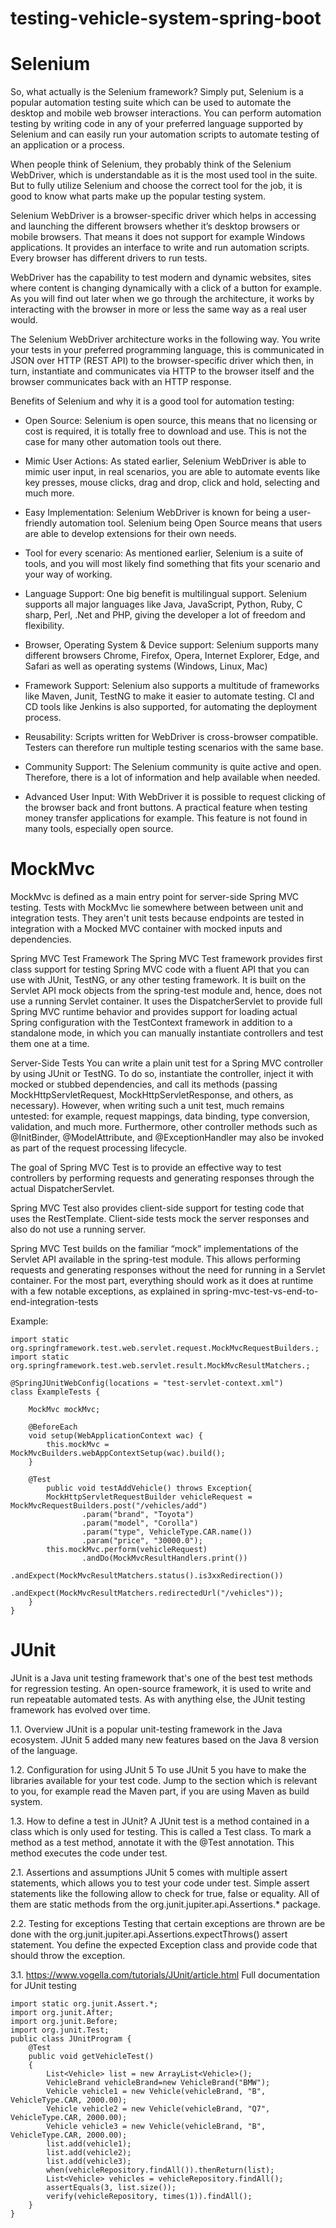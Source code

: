 # testing-vehicle-system-spring-boot

# Selenium

So, what actually is the Selenium framework? Simply put, Selenium is a popular automation testing suite which can be used to automate the desktop and mobile web browser interactions. You can perform automation testing by writing code in any of your preferred language supported by Selenium and can easily run your automation scripts to automate testing of an application or a process.

When people think of Selenium, they probably think of the Selenium WebDriver, which is understandable as it is the most used tool in the suite. But to fully utilize Selenium and choose the correct tool for the job, it is good to know what parts make up the popular testing system.

Selenium WebDriver is a browser-specific driver which helps in accessing and launching the different browsers whether it’s desktop browsers or mobile browsers. That means it does not support for example Windows applications. It provides an interface to write and run automation scripts. Every browser has different drivers to run tests.

WebDriver has the capability to test modern and dynamic websites, sites where content is changing dynamically with a click of a button for example. As you will find out later when we go through the architecture, it works by interacting with the browser in more or less the same way as a real user would.

The Selenium WebDriver architecture works in the following way. You write your tests in your preferred programming language, this is communicated in JSON over HTTP (REST API) to the browser-specific driver which then, in turn, instantiate and communicates via HTTP to the browser itself and the browser communicates back with an HTTP response.

Benefits of Selenium and why it is a good tool for automation testing:

- Open Source: Selenium is open source, this means that no licensing or cost is required, it is totally free to download and use. This is not the case for many other automation tools out there.

- Mimic User Actions: As stated earlier, Selenium WebDriver is able to mimic user input, in real scenarios, you are able to automate events like key presses, mouse clicks, drag and drop, click and hold, selecting and much more.

- Easy Implementation: Selenium WebDriver is known for being a user-friendly automation tool. Selenium being Open Source means that users are able to develop extensions for their own needs.

- Tool for every scenario: As mentioned earlier, Selenium is a suite of tools, and you will most likely find something that fits your scenario and your way of working.

- Language Support: One big benefit is multilingual support. Selenium supports all major languages like Java, JavaScript, Python, Ruby, C sharp, Perl, .Net and PHP, giving the developer a lot of freedom and flexibility.

- Browser, Operating System & Device support: Selenium supports many different browsers Chrome, Firefox, Opera, Internet Explorer, Edge, and Safari as well as operating systems (Windows, Linux, Mac)

- Framework Support: Selenium also supports a multitude of frameworks like Maven, Junit, TestNG to make it easier to automate testing. CI and CD tools like Jenkins is also supported, for automating the deployment process.

- Reusability: Scripts written for WebDriver is cross-browser compatible. Testers can therefore run multiple testing scenarios with the same base.

- Community Support: The Selenium community is quite active and open. Therefore, there is a lot of information and help available when needed.

- Advanced User Input: With WebDriver it is possible to request clicking of the browser back and front buttons. A practical feature when testing money        transfer applications for example. This feature is not found in many tools, especially open source.

# MockMvc

MockMvc is defined as a main entry point for server-side Spring MVC testing. Tests with MockMvc lie somewhere between between unit and integration tests. They aren't unit tests because endpoints are tested in integration with a Mocked MVC container with mocked inputs and dependencies.

Spring MVC Test Framework
The Spring MVC Test framework provides first class support for testing Spring MVC code with a fluent API that you can use with JUnit, TestNG, or any other testing framework. It is built on the Servlet API mock objects from the spring-test module and, hence, does not use a running Servlet container. It uses the DispatcherServlet to provide full Spring MVC runtime behavior and provides support for loading actual Spring configuration with the TestContext framework in addition to a standalone mode, in which you can manually instantiate controllers and test them one at a time.

Server-Side Tests
You can write a plain unit test for a Spring MVC controller by using JUnit or TestNG. To do so, instantiate the controller, inject it with mocked or stubbed dependencies, and call its methods (passing MockHttpServletRequest, MockHttpServletResponse, and others, as necessary). However, when writing such a unit test, much remains untested: for example, request mappings, data binding, type conversion, validation, and much more. Furthermore, other controller methods such as @InitBinder, @ModelAttribute, and @ExceptionHandler may also be invoked as part of the request processing lifecycle.

The goal of Spring MVC Test is to provide an effective way to test controllers by performing requests and generating responses through the actual DispatcherServlet.

Spring MVC Test also provides client-side support for testing code that uses the RestTemplate. Client-side tests mock the server responses and also do not use a running server.

Spring MVC Test builds on the familiar “mock” implementations of the Servlet API available in the spring-test module. This allows performing requests and generating responses without the need for running in a Servlet container. For the most part, everything should work as it does at runtime with a few notable exceptions, as explained in spring-mvc-test-vs-end-to-end-integration-tests

Example: 
```
import static org.springframework.test.web.servlet.request.MockMvcRequestBuilders.;
import static org.springframework.test.web.servlet.result.MockMvcResultMatchers.;

@SpringJUnitWebConfig(locations = "test-servlet-context.xml")
class ExampleTests {

	MockMvc mockMvc;

	@BeforeEach
	void setup(WebApplicationContext wac) {
		this.mockMvc = MockMvcBuilders.webAppContextSetup(wac).build();
	}

	@Test
    	public void testAddVehicle() throws Exception{
        MockHttpServletRequestBuilder vehicleRequest = MockMvcRequestBuilders.post("/vehicles/add")
                .param("brand", "Toyota")
                .param("model", "Corolla")
                .param("type", VehicleType.CAR.name())
                .param("price", "30000.0");
        this.mockMvc.perform(vehicleRequest)
                .andDo(MockMvcResultHandlers.print())
                .andExpect(MockMvcResultMatchers.status().is3xxRedirection())
                .andExpect(MockMvcResultMatchers.redirectedUrl("/vehicles"));
    }
}
```

# JUnit

JUnit is a Java unit testing framework that's one of the best test methods for regression testing. An open-source framework, it is used to write and run repeatable automated tests. As with anything else, the JUnit testing framework has evolved over time.

1.1. Overview
JUnit is a popular unit-testing framework in the Java ecosystem. JUnit 5 added many new features based on the Java 8 version of the language.

1.2. Configuration for using JUnit 5
To use JUnit 5 you have to make the libraries available for your test code. Jump to the section which is relevant to you, for example read the Maven part, if you are using Maven as build system.

1.3. How to define a test in JUnit?
A JUnit test is a method contained in a class which is only used for testing. This is called a Test class. To mark a method as a test method, annotate it with the @Test annotation. This method executes the code under test.

2.1. Assertions and assumptions
JUnit 5 comes with multiple assert statements, which allows you to test your code under test. Simple assert statements like the following allow to check for true, false or equality. All of them are static methods from the org.junit.jupiter.api.Assertions.* package.

2.2. Testing for exceptions
Testing that certain exceptions are thrown are be done with the org.junit.jupiter.api.Assertions.expectThrows() assert statement. You define the expected Exception class and provide code that should throw the exception.

3.1. https://www.vogella.com/tutorials/JUnit/article.html Full documentation for JUnit testing

```
import static org.junit.Assert.*;
import org.junit.After;
import org.junit.Before;
import org.junit.Test;
public class JUnitProgram {
    @Test
    public void getVehicleTest()
    {
        List<Vehicle> list = new ArrayList<Vehicle>();
        VehicleBrand vehicleBrand=new VehicleBrand("BMW");
        Vehicle vehicle1 = new Vehicle(vehicleBrand, "B", VehicleType.CAR, 2000.00);
        Vehicle vehicle2 = new Vehicle(vehicleBrand, "Q7", VehicleType.CAR, 2000.00);
        Vehicle vehicle3 = new Vehicle(vehicleBrand, "B", VehicleType.CAR, 2000.00);
        list.add(vehicle1);
        list.add(vehicle2);
        list.add(vehicle3);
        when(vehicleRepository.findAll()).thenReturn(list);
        List<Vehicle> vehicles = vehicleRepository.findAll();
        assertEquals(3, list.size());
        verify(vehicleRepository, times(1)).findAll();
    }
}
```
